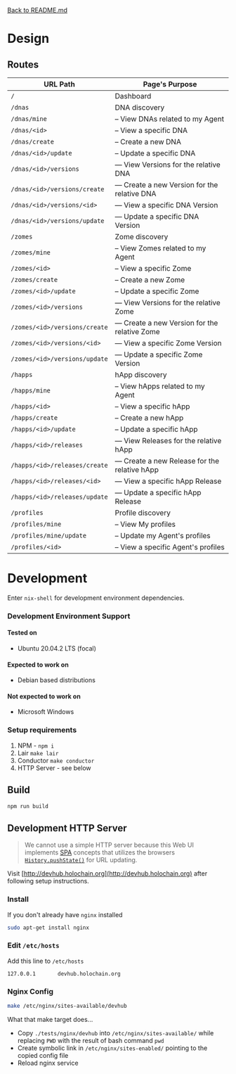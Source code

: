 [Back to README.md](./README.md)

# Design

## Routes

| URL Path                      | Page's Purpose                                            |
|-------------------------------|-----------------------------------------------------------|
| `/`                           | Dashboard                                                 |
| `/dnas`                       | DNA discovery                                             |
| `/dnas/mine`                  | &ndash; View DNAs related to my Agent                     |
| `/dnas/<id>`                  | &ndash; View a specific DNA                               |
| `/dnas/create`                | &ndash; Create a new DNA                                  |
| `/dnas/<id>/update`           | &ndash; Update a specific DNA                             |
| `/dnas/<id>/versions`         | &ndash;&ndash; View Versions for the relative DNA         |
| `/dnas/<id>/versions/create`  | &ndash;&ndash; Create a new Version for the relative DNA  |
| `/dnas/<id>/versions/<id>`    | &ndash;&ndash; View a specific DNA Version                |
| `/dnas/<id>/versions/update`  | &ndash;&ndash; Update a specific DNA Version              |
| `/zomes`                      | Zome discovery                                            |
| `/zomes/mine`                 | &ndash; View Zomes related to my Agent                    |
| `/zomes/<id>`                 | &ndash; View a specific Zome                              |
| `/zomes/create`               | &ndash; Create a new Zome                                 |
| `/zomes/<id>/update`          | &ndash; Update a specific Zome                            |
| `/zomes/<id>/versions`        | &ndash;&ndash; View Versions for the relative Zome        |
| `/zomes/<id>/versions/create` | &ndash;&ndash; Create a new Version for the relative Zome |
| `/zomes/<id>/versions/<id>`   | &ndash;&ndash; View a specific Zome Version               |
| `/zomes/<id>/versions/update` | &ndash;&ndash; Update a specific Zome Version             |
| `/happs`                      | hApp discovery                                            |
| `/happs/mine`                 | &ndash; View hApps related to my Agent                    |
| `/happs/<id>`                 | &ndash; View a specific hApp                              |
| `/happs/create`               | &ndash; Create a new hApp                                 |
| `/happs/<id>/update`          | &ndash; Update a specific hApp                            |
| `/happs/<id>/releases`        | &ndash;&ndash; View Releases for the relative hApp        |
| `/happs/<id>/releases/create` | &ndash;&ndash; Create a new Release for the relative hApp |
| `/happs/<id>/releases/<id>`   | &ndash;&ndash; View a specific hApp Release               |
| `/happs/<id>/releases/update` | &ndash;&ndash; Update a specific hApp Release             |
| `/profiles`                   | Profile discovery                                         |
| `/profiles/mine`              | &ndash; View My profiles                                  |
| `/profiles/mine/update`       | &ndash; Update my Agent's profiles                        |
| `/profiles/<id>`              | &ndash; View a specific Agent's profiles                  |


# Development
Enter `nix-shell` for development environment dependencies.

### Development Environment Support

#### Tested on

- Ubuntu 20.04.2 LTS (focal)

#### Expected to work on

- Debian based distributions

#### Not expected to work on

- Microsoft Windows


### Setup requirements

1. NPM - `npm i`
2. Lair `make lair`
3. Conductor `make conductor`
4. HTTP Server - see below


## Build

```bash
npm run build
```


## Development HTTP Server

> We cannot use a simple HTTP server because this Web UI implements
[SPA](https://en.wikipedia.org/wiki/Single-page_application) concepts that utilizes the browsers
[`History.pushState()`](https://developer.mozilla.org/en-US/docs/Web/API/History/pushState) for URL
updating.

Visit [http://devhub.holochain.org](http://devhub.holochain.org) after following setup instructions.

### Install
If you don't already have `nginx` installed
```bash
sudo apt-get install nginx
```

### Edit `/etc/hosts`
Add this line to `/etc/hosts`
```
127.0.0.1       devhub.holochain.org
```

### Nginx Config

```bash
make /etc/nginx/sites-available/devhub
```

What that make target does...

- Copy `./tests/nginx/devhub` into `/etc/nginx/sites-available/` while replacing `PWD` with the result of bash command `pwd`
- Create symbolic link in `/etc/nginx/sites-enabled/` pointing to the copied config file
- Reload nginx service
